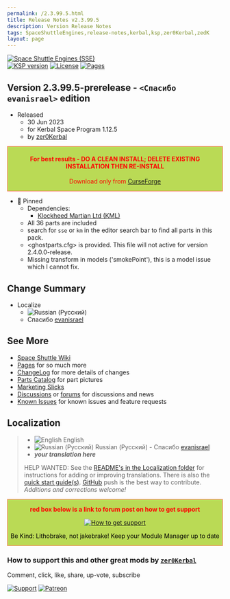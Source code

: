 ```yaml
---
permalink: /2.3.99.5.html
title: Release Notes v2.3.99.5
description: Version Release Notes
tags: SpaceShuttleEngines,release-notes,kerbal,ksp,zer0Kerbal,zedK
layout: page
---
```

<!-- ReleaseLayout.md v2.3.99.5
Space Shuttle Engines (SSE)
created: 30 Jul 2022
updated: 30 Jun 2023

TEMPLATE: ReleaseLayout.md v1.3.7.0
created: 11 Aug 2018
updated: 30 Jun 2023 -->

[![Space Shuttle Engines (SSE)][MOD:shd]][CURSFG:url]  
[![KSP version][KSP:shd]][KSP:url] [![License][LIC:shd]][LIC:url] [![Pages][SHD:pgs]][pages]

## Version 2.3.99.5-prerelease - `<Спасибо evanisrael>` edition

* Released
  * 30 Jun 2023
  * for Kerbal Space Program 1.12.5
  * by [zer0Kerbal](https://github.com/zer0Kerbal)

<div style="border:0.5px solid Tomato; background-color: #bada55; color: #FF0000; text-align:center"><h4>
<b>For best results - DO A CLEAN INSTALL; DELETE EXISTING INSTALLATION THEN RE-INSTALL</b></h4><p>Download only from <a href="https://www.curseforge.com/kerbal/ksp-mods/SpaceShuttleEngines/files">CurseForge</a></p></div>

* 📌 Pinned
  * Dependencies:
    * [Klockheed Martian Ltd (KML)](https://www.curseforge.com/kerbal/ksp-mods/KlockheedMartianLtd)
  * All 36 parts are included
  * search for `sse` or `km` in the editor search bar to find all parts in this pack.
  * <ghostparts.cfg> is provided. This file will not active for version 2.4.0.0-release.
  * Missing transform in models ('smokePoint'), this is a model issue which I cannot fix.

## Change Summary

* Localize
  * ![Russian (Русский)](https://raw.githubusercontent.com/zer0Kerbal/zer0Kerbal/master/img/RU.png) 
  * Спасибо [evanisrael](https://github/evanisrael)

## See More

* [Space Shuttle Wiki](https://en.wikipedia.org/wiki/Space_Shuttle)
* [Pages][pages] for so much more
* [ChangeLog][chlog] for more details of changes
* [Parts Catalog][parts] for part pictures
* [Marketing Slicks][markt]
* [Discussions][discu] or [forums][forum] for discussions and news
* [Known Issues][issue] for known issues and feature requests

## Localization

>* ![English](https://raw.githubusercontent.com/zer0Kerbal/zer0Kerbal/master/img/EN.png) English
>* ![Russian (Русский)](https://raw.githubusercontent.com/zer0Kerbal/zer0Kerbal/master/img/RU.png) Russian (Русский) - Спасибо [evanisrael](https://github/evanisrael)
>* ***your translation here***
>
> HELP WANTED: See the [README's in the Localization folder](https://github.com/zer0Kerbal/zer0Kerbal/blob/master/Localization/readme.md) for instructions for adding or improving translations. There is also the [quick start guide(s)](https://github.com/zer0Kerbal/zer0Kerbal/blob/master/Localization/quickstart.md). [GitHub][GitHub:url] push is the best way to contribute. *Additions and corrections welcome!*

<div style="border:0.5px solid Tomato; background-color: #BADA55; color: #FF0000; text-align:center">
  <p><b>red box below is a link to forum post on how to get support</b></p>
  <a href="https://forum.kerbalspaceprogram.com/index.php?/topic/83212-*">
    <p><img src="https://i.postimg.cc/vHP6zmrw/image.png" alt="How to get support"></p></a>
  <p style="color: #000000;">Be Kind: Lithobrake, not jakebrake! Keep your Module Manager up to date</p>
</div>

### How to support this and other great mods by [`zer0Kerbal`][zedK]

Comment, click, like, share, up-vote, subscribe

[![Support][PAYPAL:img]][PAYPAL:url] [![Patreon][PATREON:img]][PATREON:url]

<!-- links -->
[chlog]: https://raw.githubusercontent.com/zer0Kerbal/SpaceShuttleEngines/master/changelog.md "Changelog"
[discu]: https://github.com/zer0Kerbal/SpaceShuttleEngines/discussions/ "Discussions"
[forum]: https://forum.kerbalspaceprogram.com/index.php?/topic/209177-*/ "Space Shuttle Engines (SSE)"
[issue]: https://github.com/zer0Kerbal/SpaceShuttleEngines/issues/ "Issue Tracker"
[markt]: https://zer0kerbal.github.io/SpaceShuttleEngines/Marketing "Marketing Slicks"
[pages]: https://zer0kerbal.github.io/SpaceShuttleEngines/ "GitHub Pages"
[parts]: https://zer0kerbal.github.io/SpaceShuttleEngines/PartsCatalog "Parts Catalog"

<!-- shields -->
[MOD:shd]: https://img.shields.io/badge/Space%20Shuttle%20Engines%20(SSE)%20-v2.3.99.5--prerelease-BADA55.svg?style=plastic&labelColor=darkgreen/ "2.3.99.5-prerelease"
[SHD:pgs]: https://img.shields.io/badge/GitHub-Pages-white?style=plastic&labelColor=9cf&logoColor=181717&logo=github/ "GitHub IO"

[CURSFG:url]: https://www.curseforge.com/kerbal/ksp-mods/SpaceShuttleEngines "CurseForge"
[GITHUB:url]: https://github.com/zer0Kerbal/SpaceShuttleEngines/ "GitHub"

[KSP:url]: http://kerbalspaceprogram.com/ "Kerbal Space Program"
[KSP:shd]: https://img.shields.io/badge/KSP-1.12.5-blue.svg?style=plastic&labelColor=black/ "Kerbal Space Program"

<!--- license -->
[LIC:url]: https://creativecommons.org/licenses/by-nd/4.0/ "CC BY-ND 4.0"
[LIC:shd]: https://img.shields.io/badge/License-CC%20BY--ND%204.0-ef9421?labelColor=black&style=plastic&logoColor=ef9421&logo=creativecommons "CC BY-ND 4.0"

[PAYPAL:img]: https://img.shields.io/badge/Buy%20me%20some%20-LFO-BADA55?style=for-the-badge&logo=paypal&labelColor=FFDD00 "PayPal"
[PAYPAL:url]: https://www.paypal.com/donate?hosted_button_id=DC22YHMEJREKL "PayPal"
[PATREON:img]: https://img.shields.io/badge/Patreon%20-Patreonize-FF424D?style=for-the-badge&logo=patreon "Patreon"
[PATREON:url]: https://www.patreon.com/zer0Kerbal/membership "Patreon"

[zedK]: https://forum.kerbalspaceprogram.com/index.php?/profile/190933-*/ "zer0Kerbal"

<!-- THIS FILE: CC BY-ND 4.0 by zer0Kerbal -->